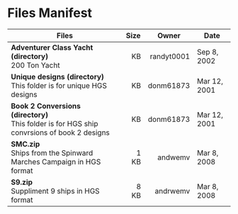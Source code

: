 # Files Manifest

<table>
  <thead>
    <tr>
      <th>Files</th>
      <th>Size</th>
      <th>Owner</th>
      <th>Date</th>
    </tr>
  </thead>
    <tr>
      <td><strong>Adventurer Class Yacht (directory)</strong><br />200 Ton Yacht</td>
      <td width="10%" style="text-align: right;"> KB</td>
      <td width="12%" style="text-align: right;">randyt0001</td>
      <td>Sep 8, 2002</td>
    </tr>
    <tr>
      <td><strong>Unique designs (directory)</strong><br />This folder is for unique HGS designs</td>
      <td width="10%" style="text-align: right;"> KB</td>
      <td width="12%" style="text-align: right;">donm61873</td>
      <td>Mar 12, 2001</td>
    </tr>
    <tr>
      <td><strong>Book 2 Conversions (directory)</strong><br />This folder is for HGS ship convrsions of book 2 designs</td>
      <td width="10%" style="text-align: right;"> KB</td>
      <td width="12%" style="text-align: right;">donm61873</td>
      <td>Mar 12, 2001</td>
    </tr>
    <tr>
      <td><strong>SMC.zip</strong><br />Ships from the Spinward Marches Campaign in HGS format</td>
      <td width="10%" style="text-align: right;">1 KB</td>
      <td width="12%" style="text-align: right;">andwemv</td>
      <td>Mar 8, 2008</td>
    </tr>
    <tr>
      <td><strong>S9.zip</strong><br />Suppliment 9 ships in HGS format</td>
      <td width="10%" style="text-align: right;">8 KB</td>
      <td width="12%" style="text-align: right;">andrwemv</td>
      <td>Mar 8, 2008</td>
    </tr>
  <tbody>
  </tbody>
</table>
